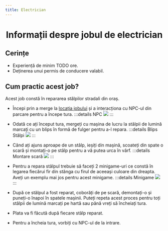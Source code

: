 ```yaml
---
title: Electrician
---
```


# <center>Informații despre jobul de electrician</center>

## Cerințe

- Experiență de minim TODO ore.
- Deținerea unui permis de conducere valabil.

## Cum practic acest job?

Acest job constă în repararea stâlpilor stradali din oraș.

- Începi prin a merge la [locația jobului](locatii) și a interacționa cu NPC-ul din parcare pentru a începe tura.
:::details NPC
![](https://i.imgur.com/Plcuhzf.png)
:::

- Odată ce ați început tura, mergeți cu mașina de lucru la stâlpii de lumină marcați cu un blips în formă de fulger pentru a-l repara.
:::details Blips Stâlpi
![](https://i.imgur.com/Zx6zquN.png)
:::

- Când ați ajuns aproape de un stâlp, ieșiți din mașină, scoateți din spate o scară și montați-o pe stâlp pentru a vă putea urca în vârf.
:::details Montare scară
![](https://i.imgur.com/vCS1hvw.gif)
:::

- Pentru a repara stâlpul trebuie să faceți 2 minigame-uri ce constă în legarea fiecărui fir din stânga cu firul de aceeași culoare din dreapta. Aveți un exemplu mai jos pentru acest minigame.
:::details Minigame
![](https://i.imgur.com/8xSddWa.gif)
:::

- După ce stâlpul a fost reparat, coborâți de pe scară, demontați-o și puneți-o înapoi în spatele mașinii. Puteți repeta acest proces pentru toți stâlpii de lumină marcați pe hartă sau până vreți să încheiați tura.

- Plata va fi făcută după fiecare stâlp reparat.

- Pentru a încheia tura, vorbiți cu NPC-ul de la intrare.